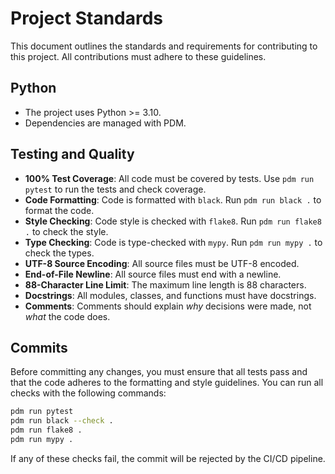 # Project Standards

This document outlines the standards and requirements for contributing to this project. All contributions must adhere to these guidelines.

## Python

- The project uses Python >= 3.10.
- Dependencies are managed with PDM.

## Testing and Quality

- **100% Test Coverage**: All code must be covered by tests. Use `pdm run pytest` to run the tests and check coverage.
- **Code Formatting**: Code is formatted with `black`. Run `pdm run black .` to format the code.
- **Style Checking**: Code style is checked with `flake8`. Run `pdm run flake8 .` to check the style.
- **Type Checking**: Code is type-checked with `mypy`. Run `pdm run mypy .` to check the types.
- **UTF-8 Source Encoding**: All source files must be UTF-8 encoded.
- **End-of-File Newline**: All source files must end with a newline.
- **88-Character Line Limit**: The maximum line length is 88 characters.
- **Docstrings**: All modules, classes, and functions must have docstrings.
- **Comments**: Comments should explain *why* decisions were made, not *what* the code does.

## Commits

Before committing any changes, you must ensure that all tests pass and that the code adheres to the formatting and style guidelines. You can run all checks with the following commands:

```bash
pdm run pytest
pdm run black --check .
pdm run flake8 .
pdm run mypy .
```

If any of these checks fail, the commit will be rejected by the CI/CD pipeline.
